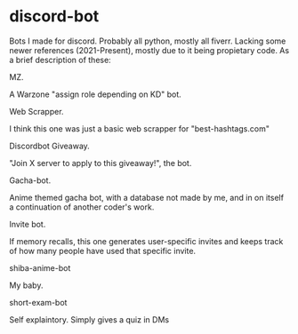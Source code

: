 # discord-bot
Bots I made for discord. Probably all python, mostly all fiverr. Lacking some newer references (2021-Present), mostly due to it being propietary code.
As a brief description of these:

MZ. 

  A Warzone "assign role depending on KD" bot.
  
Web Scrapper. 

  I think this one was just a basic web scrapper for "best-hashtags.com"
  
Discordbot Giveaway.

  "Join X server to apply to this giveaway!", the bot.
  
Gacha-bot.

  Anime themed gacha bot, with a database not made by me, and in on itself a continuation of another coder's work.
  
Invite bot.

  If memory recalls, this one generates user-specific invites and keeps track of how many people have used that specific invite.
  
shiba-anime-bot

  My baby.
  
short-exam-bot

  Self explaintory. Simply gives a quiz in DMs
